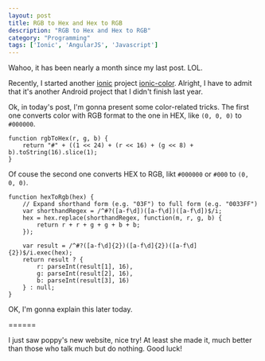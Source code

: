 ```yaml
---
layout: post
title: RGB to Hex and Hex to RGB
description: "RGB to Hex and Hex to RGB"
category: "Programming"
tags: ['Ionic', 'AngularJS', 'Javascript']
---
```


Wahoo, it has been nearly a month since my last post. LOL.

Recently, I started another [ionic](http://ionicframework.com/) project [ionic-color](https://github.com/jesusjzp/ionic-color). Alright, I have to admit that it's another Android project that I didn't finish last year.

Ok, in today's post, I'm gonna present some color-related tricks. The first one converts color with RGB format to the one in HEX, like `(0, 0, 0)` to `#000000`.

	function rgbToHex(r, g, b) {
		return "#" + ((1 << 24) + (r << 16) + (g << 8) + b).toString(16).slice(1);
	}

Of couse the second one converts HEX to RGB, likt `#000000` or `#000` to `(0, 0, 0)`.

	function hexToRgb(hex) {
		// Expand shorthand form (e.g. "03F") to full form (e.g. "0033FF")
		var shorthandRegex = /^#?([a-f\d])([a-f\d])([a-f\d])$/i;
		hex = hex.replace(shorthandRegex, function(m, r, g, b) {
			return r + r + g + g + b + b;
		});

		var result = /^#?([a-f\d]{2})([a-f\d]{2})([a-f\d]{2})$/i.exec(hex);
		return result ? {
			r: parseInt(result[1], 16),
			g: parseInt(result[2], 16),
			b: parseInt(result[3], 16)
		} : null;
	}

OK, I'm gonna explain this later today.

======

I just saw poppy's new website, nice try! At least she made it, much better than those who talk much but do nothing. Good luck!